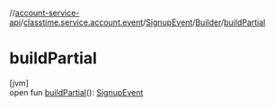 //[account-service-api](../../../../index.md)/[classtime.service.account.event](../../index.md)/[SignupEvent](../index.md)/[Builder](index.md)/[buildPartial](build-partial.md)

# buildPartial

[jvm]\
open fun [buildPartial](build-partial.md)(): [SignupEvent](../index.md)
